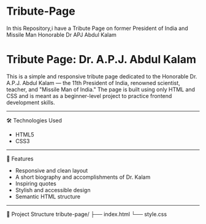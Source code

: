 # Tribute-Page
In this Repository,i have a Tribute Page on  former President of India and Missile Man Honorable Dr APJ Abdul Kalam
# Tribute Page: Dr. A.P.J. Abdul Kalam

This is a simple and responsive tribute page dedicated to the Honorable Dr. A.P.J. Abdul Kalam — the 11th President of India, renowned scientist, teacher, and "Missile Man of India." The page is built using only HTML and CSS and is meant as a beginner-level project to practice frontend development skills.



---


🛠️ Technologies Used

- HTML5  
- CSS3

---

 📄 Features

- Responsive and clean layout  
- A short biography and accomplishments of Dr. Kalam  
- Inspiring quotes  
- Stylish and accessible design  
- Semantic HTML structure

---

 📁 Project Structure
 tribute-page/
├── index.html
└── style.css


